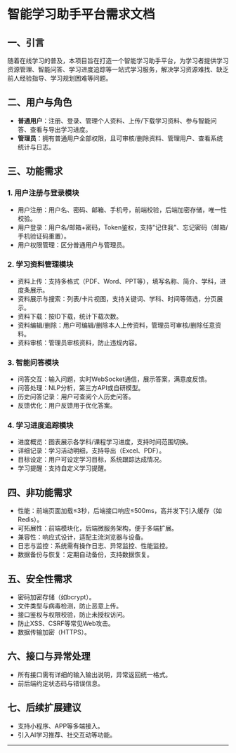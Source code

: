 # 智能学习助手平台需求文档

## 一、引言
随着在线学习的普及，本项目旨在打造一个智能学习助手平台，为学习者提供学习资源管理、智能问答、学习进度追踪等一站式学习服务，解决学习资源难找、缺乏前人经验指导、学习规划困难等问题。

## 二、用户与角色
- **普通用户**：注册、登录、管理个人资料、上传/下载学习资料、参与智能问答、查看与导出学习进度。
- **管理员**：拥有普通用户全部权限，且可审核/删除资料、管理用户、查看系统统计与日志。

## 三、功能需求
### 1. 用户注册与登录模块
- 用户注册：用户名、密码、邮箱、手机号，前端校验，后端加密存储，唯一性校验。
- 用户登录：用户名/邮箱+密码，Token鉴权，支持"记住我"、忘记密码（邮箱/手机验证码重置）。
- 用户权限管理：区分普通用户与管理员。

### 2. 学习资料管理模块
- 资料上传：支持多格式（PDF、Word、PPT等），填写名称、简介、学科，进度条展示。
- 资料展示与搜索：列表/卡片视图，支持关键词、学科、时间等筛选，分页展示。
- 资料下载：按ID下载，统计下载次数。
- 资料编辑/删除：用户可编辑/删除本人上传资料，管理员可审核/删除任意资料。
- 资料审核：管理员审核资料，防止违规内容。

### 3. 智能问答模块
- 问答交互：输入问题，实时WebSocket通信，展示答案，满意度反馈。
- 问答处理：NLP分析，第三方API或自研模型。
- 历史问答记录：用户可查阅个人历史问答。
- 反馈优化：用户反馈用于优化答案。

### 4. 学习进度追踪模块
- 进度概览：图表展示各学科/课程学习进度，支持时间范围切换。
- 详细记录：学习活动明细，支持导出（Excel、PDF）。
- 目标设定：用户可设定学习目标，系统跟踪达成情况。
- 学习提醒：支持自定义学习提醒。

## 四、非功能需求
- 性能：前端页面加载≤3秒，后端接口响应≤500ms，高并发下引入缓存（如Redis）。
- 可拓展性：前端模块化，后端微服务架构，便于多端扩展。
- 兼容性：响应式设计，适配主流浏览器与设备。
- 日志与监控：系统需有操作日志、异常监控、性能监控。
- 数据备份与恢复：定期自动备份，支持数据恢复。

## 五、安全性需求
- 密码加密存储（如bcrypt）。
- 文件类型与病毒检测，防止恶意上传。
- 接口鉴权与权限校验，防止未授权访问。
- 防止XSS、CSRF等常见Web攻击。
- 数据传输加密（HTTPS）。

## 六、接口与异常处理
- 所有接口需有详细的输入输出说明，异常返回统一格式。
- 前后端约定状态码与错误信息。

## 七、后续扩展建议
- 支持小程序、APP等多端接入。
- 引入AI学习推荐、社交互动等功能。

--- 